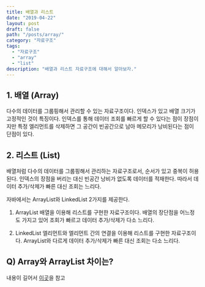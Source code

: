 ```yaml
---
title: 배열과 리스트
date: "2019-04-22"
layout: post
draft: false
path: "/posts/array/"
category: "자료구조"
tags:
  - "자료구조"
  - "array"
  - "list"
description: "배열과 리스트 자료구조에 대해서 알아보자."
---
```



## 1. 배열 (Array)
다수의 데이터를 그룹핑해서 관리할 수 있는 자료구조이다.
인덱스가 있고 배열 크기가 고정적인 것이 특징이다.
인덱스를 통해 데이터 조회를 빠르게 할 수 있다는 점이 장점이지만
특정 엘리먼트를 삭제하면 그 공간이 빈공간으로 남아 메모리가 낭비된다는 점이 단점이 있다.


## 2. 리스트 (List)
배열처럼 다수의 데이터를 그룹핑해서 관리하는 자료구조로서, 순서가 있고 중복이 허용된다.
인덱스의 장점을 버리는 대신 빈공간 낭비가 없도록 데이터를 적재한다.
따라서 데이터 추가/삭제가 빠른 대신 조회는 느리다.

자바에서는 ArrayList와 LinkedList 2가지를 제공한다.

1. ArrayList
배열을 이용해 리스트를 구현한 자료구조이다.
배열의 장단점을 어느정도 가지고 있어 조회가 빠르고 데이터 추가/삭제가 다소 느리다.

2. LinkedList
엘리먼트와 엘리먼트 간의 연결을 이용해 리스트를 구현한 자료구조이다.
ArrayList와 다르게 데이터 추가/삭제가 빠른 대신 조회는 다소 느리다.


## Q) Array와 ArrayList 차이는?
내용이 길어서 [이곳](https://milhouse93.tistory.com/64)을 참고